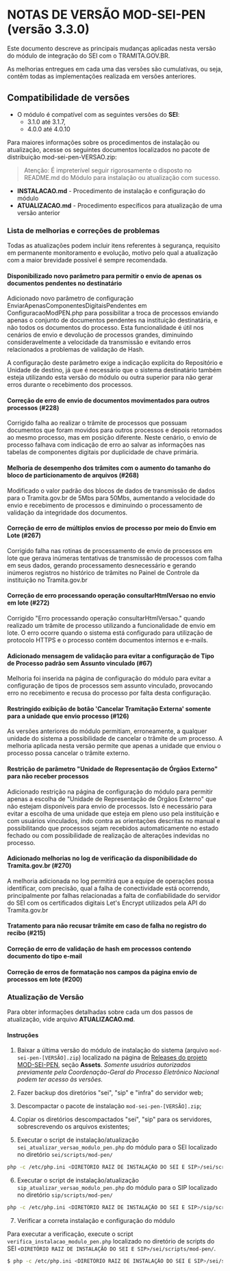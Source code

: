 # NOTAS DE VERSÃO MOD-SEI-PEN (versão 3.3.0)

Este documento descreve as principais mudanças aplicadas nesta versão do módulo de integração do SEI com o TRAMITA.GOV.BR.

As melhorias entregues em cada uma das versões são cumulativas, ou seja, contêm todas as implementações realizada em versões anteriores.

## Compatibilidade de versões
* O módulo é compatível com as seguintes versões do **SEI**:
    * 3.1.0 até 3.1.7, 
    * 4.0.0 até 4.0.10
    
Para maiores informações sobre os procedimentos de instalação ou atualização, acesse os seguintes documentos localizados no pacote de distribuição mod-sei-pen-VERSAO.zip:
> Atenção: É impreterível seguir rigorosamente o disposto no README.md do Módulo para instalação ou atualização com sucesso.

* **INSTALACAO.md** - Procedimento de instalação e configuração do módulo
* **ATUALIZACAO.md** - Procedimento específicos para atualização de uma versão anterior

### Lista de melhorias e correções de problemas

Todas as atualizações podem incluir itens referentes à segurança, requisito em permanente monitoramento e evolução, motivo pelo qual a atualização com a maior brevidade possível é sempre recomendada.


#### Disponibilizado novo parâmetro para permitir o envio de apenas os documentos pendentes no destinatário

Adicionado novo parâmetro de configuração EnviarApenasComponentesDigitaisPendentes em ConfiguracaoModPEN.php para possibilitar a troca de processos enviando apenas o conjunto de documentos pendentes na instituição destinatária, e não todos os documentos do processo. Esta funcionalidade é útil nos cenários de envio e devolução de processos grandes, diminuindo consideravelmente a velocidade da transmissão e evitando erros relacionados a problemas de validação de Hash. 

A configuração deste parâmetro exige a indicação explícita do Repositório e Unidade de destino, já que é necessário que o sistema destinatário também esteja utilizando esta versão do módulo ou outra superior para não gerar erros durante o recebimento dos processos.


#### Correção de erro de envio de documentos movimentados para outros processos (#228)

Corrigido falha ao realizar o trâmite de processos que possuam documentos que foram movidos para outros processos e depois retornados ao mesmo processo, mas em posição diferente. Neste cenário, o envio de processo falhava com indicação de erro ao salvar as informações nas tabelas de componentes digitais por duplicidade de chave primária. 


#### Melhoria de desempenho dos trâmites com o aumento do tamanho do bloco de particionamento de arquivos (#268)

Modificado o valor padrão dos blocos de dados de transmissão de dados para o Tramita.gov.br de 5Mbs para 50Mbs, aumentando a velocidade do envio e recebimento de processos e diminuindo o processamento de validação da integridade dos documentos.  


#### Correção de erro de múltiplos envios de processo por meio do Envio em Lote (#267)

Corrigido falha nas rotinas de processamento de envio de processos em lote que gerava inúmeras tentativas de transmissão de processos com falha em seus dados, gerando processamento desnecessário e gerando inúmeros registros no histórico de trâmites no Painel de Controle da instituição no Tramita.gov.br 


#### Correção de erro processando operação consultarHtmlVersao no envio em lote (#272)

Corrigido "Erro processando operação consultarHtmlVersao." quando realizado um trâmite de processo utilizando a funcionalidade de envio em lote. O erro ocorre quando o sistema está configurado para utilização de protocolo HTTPS e o processo contém documentos internos e e-mails. 


#### Adicionado mensagem de validação para evitar a configuração de Tipo de Processo padrão sem Assunto vinculado (#67)
    
Melhoria foi inserida na página de configuração do módulo para evitar a configuração de tipos de processos sem assunto vinculado, provocando erro no recebimento e recusa do processo por falta desta configuração.


#### Restringido exibição de botão 'Cancelar Tramitação Externa' somente para a unidade que envio processo (#126)

As versões anteriores do módulo permitiam, erroneamente, a qualquer unidade do sistema a possibilidade de cancelar o trâmite de um processo. A melhoria aplicada nesta versão permite que apenas a unidade que enviou o processo possa cancelar o trâmite externo.


#### Restrição de parâmetro "Unidade de Representação de Órgãos Externo" para não receber processos

Adicionado restrição na página de configuração do módulo para permitir apenas a escolha de "Unidade de Representação de Órgãos Externo" que não estejam disponíveis para envio de processos. Isto é necessário para evitar a escolha de uma unidade que esteja em pleno uso pela instituição e com usuários vinculados, indo contra as orientações descritas no manual e possibilitando que processos sejam recebidos automaticamente no estado fechado ou com possibilidade de realização de alterações indevidas no processo.


#### Adicionado melhorias no log de verificação da disponibilidade do Tramita.gov.br (#270)

A melhoria adicionada no log permitirá que a equipe de operações possa identificar, com precisão, qual a falha de conectividade está ocorrendo, principalmente por falhas relacionadas a falta de confiabilidade do servidor do SEI com os certificados digitais Let's Encrypt utilizados pela API do Tramita.gov.br


#### Tratamento para não recusar trâmite em caso de falha no registro do recibo (#215)


#### Correção de erro de validação de hash em processos contendo documento do tipo e-mail


#### Correção de erros de formatação nos campos da página envio de processos em lote (#200)



### Atualização de Versão

Para obter informações detalhadas sobre cada um dos passos de atualização, vide arquivo **ATUALIZACAO.md**.

#### Instruções

1. Baixar a última versão do módulo de instalação do sistema (arquivo `mod-sei-pen-[VERSÃO].zip`) localizado na página de [Releases do projeto MOD-SEI-PEN](https://github.com/spbgovbr/mod-sei-pen/releases), seção **Assets**. _Somente usuários autorizados previamente pela Coordenação-Geral do Processo Eletrônico Nacional podem ter acesso às versões._

2. Fazer backup dos diretórios "sei", "sip" e "infra" do servidor web;

3. Descompactar o pacote de instalação `mod-sei-pen-[VERSÃO].zip`;

4. Copiar os diretórios descompactados "sei", "sip" para os servidores, sobrescrevendo os arquivos existentes;

5. Executar o script de instalação/atualização `sei_atualizar_versao_modulo_pen.php` do módulo para o SEI localizado no diretório `sei/scripts/mod-pen/`

```bash
php -c /etc/php.ini <DIRETÓRIO RAIZ DE INSTALAÇÃO DO SEI E SIP>/sei/scripts/mod-pen/sei_atualizar_versao_modulo_pen.php
```

6. Executar o script de instalação/atualização `sip_atualizar_versao_modulo_pen.php` do módulo para o SIP localizado no diretório `sip/scripts/mod-pen/`

```bash
php -c /etc/php.ini <DIRETÓRIO RAIZ DE INSTALAÇÃO DO SEI E SIP>/sip/scripts/mod-pen/sip_atualizar_versao_modulo_pen.php
```

7. Verificar a correta instalação e configuração do módulo

Para executar a verificação, execute o script ```verifica_instalacao_modulo_pen.php``` localizado no diretório de scripts do SEI ```<DIRETÓRIO RAIZ DE INSTALAÇÃO DO SEI E SIP>/sei/scripts/mod-pen/```.

```bash
$ php -c /etc/php.ini <DIRETÓRIO RAIZ DE INSTALAÇÃO DO SEI E SIP>/sei/scripts/mod-pen/verifica_instalacao_modulo_pen.php
``` 

